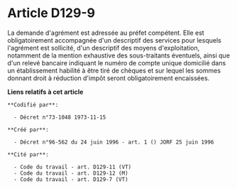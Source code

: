 # Article D129-9

La demande d'agrément est adressée au préfet compétent. Elle est obligatoirement accompagnée d'un descriptif des services
pour lesquels l'agrément est sollicité, d'un descriptif des moyens d'exploitation, notamment de la mention exhaustive des
sous-traitants éventuels, ainsi que d'un relevé bancaire indiquant le numéro de compte unique domicilié dans un établissement
habilité à être tiré de chèques et sur lequel les sommes donnant droit à réduction d'impôt seront obligatoirement encaissées.

**Liens relatifs à cet article**

	**Codifié par**:

	  - Décret n°73-1048 1973-11-15

	**Créé par**:

	  - Décret n°96-562 du 24 juin 1996 - art. 1 () JORF 25 juin 1996

	**Cité par**:

	  - Code du travail - art. D129-11 (VT)
	  - Code du travail - art. D129-12 (M)
	  - Code du travail - art. D129-7 (VT)
